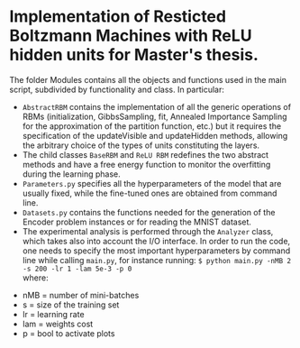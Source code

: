 # Implementation of Resticted Boltzmann Machines with ReLU hidden units for Master's thesis.

The folder Modules contains all the objects and functions used in the main script, subdivided by functionality and class. In particular:
- <code>AbstractRBM</code> contains the implementation of all the generic operations of RBMs (initialization, GibbsSampling,  fit, Annealed Importance Sampling for the approximation of the partition function, etc.) but it requires the specification of the updateVisible and updateHidden methods, allowing the arbitrary choice of the types of units constituting the layers. 
- The child classes <code>BaseRBM</code> and <code>ReLU RBM</code> redefines the two abstract methods and have a free energy function to monitor the overfitting during the learning phase. 
- <code>Parameters.py</code> specifies all the hyperparameters of the model that are usually fixed, while the fine-tuned ones are obtained from command line.
- <code>Datasets.py</code> contains the functions needed for the generation of the Encoder problem instances or for reading the MNIST dataset. 
- The experimental analysis is performed through the <code>Analyzer</code> class, which takes also into account the I/O interface.
In order to run the code, one needs to specify the most important hyperparameters by command line while calling <code>main.py</code>, for instance running:
	      `$ python main.py -nMB 2 -s 200 -lr 1 -lam 5e-3 -p 0` <br>
where:
* nMB = number of mini-batches
* s = size of the training set
* lr = learning rate
* lam = weights cost
* p = bool to activate plots
